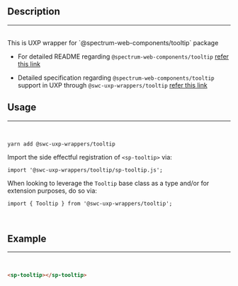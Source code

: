 ## Description

---

<br />
This is UXP wrapper for `@spectrum-web-components/tooltip` package 
<br />

-   For detailed README regarding `@spectrum-web-components/tooltip` [refer this link](https://www.npmjs.com/package/@spectrum-web-components/tooltip/v/0.37.0)

-   Detailed specification regarding `@spectrum-web-components/tooltip` support in UXP through `@swc-uxp-wrappers/tooltip` [refer this link](https://developer.adobe.com/photoshop/uxp/2022/uxp-api/reference-spectrum/swc/)

## Usage

---

<br />

```
yarn add @swc-uxp-wrappers/tooltip
```

Import the side effectful registration of `<sp-tooltip>` via:

```
import '@swc-uxp-wrappers/tooltip/sp-tooltip.js';
```

When looking to leverage the `Tooltip` base class as a type and/or for extension purposes, do so via:

```
import { Tooltip } from '@swc-uxp-wrappers/tooltip';
```

<br />

## Example

---

<br />

```html
<sp-tooltip></sp-tooltip>
```
